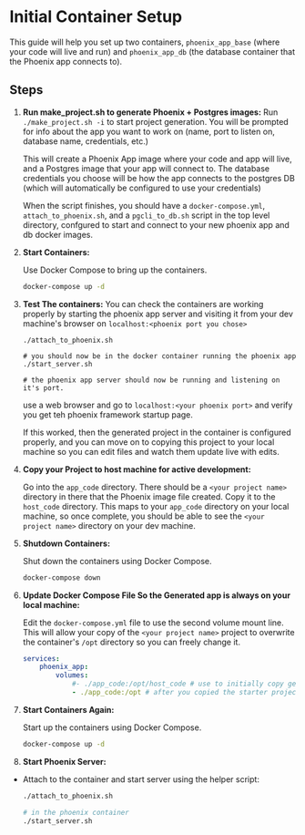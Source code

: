 # Initial Container Setup

This guide will help you set up two containers, `phoenix_app_base` (where your code will live and run) and `phoenix_app_db` (the database container that the Phoenix app connects to).

## Steps

1. **Run make_project.sh to generate Phoenix + Postgres images:**
   Run `./make_project.sh -i` to start project generation. You will be prompted for info about the app you want to work on (name, port to listen on, database name, credentials, etc.)

   This will create a Phoenix App image where your code and app will live, and a Postgres image that your app will connect to. The database credentials you choose will be how the app connects to the postgres DB (which will automatically be configured to use your credentials)

   When the script finishes, you should have a `docker-compose.yml`, `attach_to_phoenix.sh`, and a `pgcli_to_db.sh` script in the top level directory, confgured to start and connect to your new phoenix app and db docker images.

2. **Start Containers:**

   Use Docker Compose to bring up the containers.

   ```bash
   docker-compose up -d
   ```

3. **Test The containers:**
   You can check the containers are working properly by starting the phoenix app server and visiting it from your dev machine's browser on `localhost:<phoenix port you chose>`

   ```
   ./attach_to_phoenix.sh

   # you should now be in the docker container running the phoenix app
   ./start_server.sh

   # the phoenix app server should now be running and listening on it's port.
   ```

   use a web browser and go to `localhost:<your phoenix port>` and verify you get teh phoenix framework startup page.

   If this worked, then the generated project in the container is configured properly, and you can move on to copying this project to your local machine so you can edit files and watch them update live with edits.

4. **Copy your Project to host machine for active development:**

   Go into the `app_code` directory. There should be a `<your project name>` directory in there that the Phoenix image file created. Copy it to the `host_code` directory. This maps to your `app_code` directory on your local machine, so once complete, you should be able to see the `<your project name>` directory on your dev machine.

5. **Shutdown Containers:**

   Shut down the containers using Docker Compose.

   ```bash
   docker-compose down
   ```

6. **Update Docker Compose File So the Generated app is always on your local machine:**

   Edit the `docker-compose.yml` file to use the second volume mount line. This will allow your copy of the `<your project name>` project to overwrite the container's `/opt` directory so you can freely change it.

   ```yaml
   services:
       phoenix_app:
           volumes:
               #- ./app_code:/opt/host_code # use to initially copy generated hello_world app
               - ./app_code:/opt # after you copied the starter project to your host app_code folder
   ```

7. **Start Containers Again:**

   Start up the containers using Docker Compose.

   ```bash
   docker-compose up -d
   ```

8.  **Start Phoenix Server:**

   - Attach to the container and start server using the helper script:

     ```bash
     ./attach_to_phoenix.sh
     
     # in the phoenix container
     ./start_server.sh
     ```
